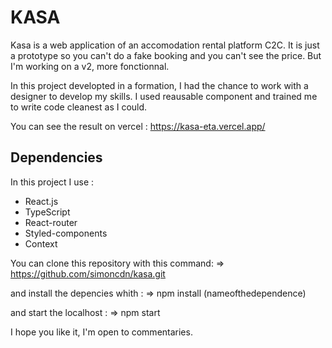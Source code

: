 # KASA

Kasa is a web application of an accomodation rental platform C2C.
It is just a prototype so you can't do a fake booking and you can't see the price. 
But I'm working on a v2, more fonctionnal.

In this project developted in a formation, I had the chance to work with a designer to develop my skills.
I used reausable component and trained me to write code cleanest as I could.

You can see the result on vercel : https://kasa-eta.vercel.app/

## Dependencies

In this project I use : 

  - React.js
  - TypeScript
  - React-router
  - Styled-components
  - Context


You can clone this repository with this command: 
=>  https://github.com/simoncdn/kasa.git

and install the depencies whith : 
=> npm install (nameofthedependence)

and start the localhost : 
=> npm start


I hope you like it, I'm open to commentaries.
